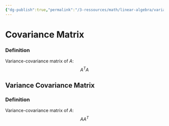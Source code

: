 ```yaml
---
{"dg-publish":true,"permalink":"/3-ressources/math/linear-algebra/variance-covariance-matrix/","tags":["math/linear-algebra, eth/cil/theory"],"created":"","updated":""}
---
```


# Covariance Matrix
### Definition
Variance-covariance matrix of $A$:
$$A^TA$$
## Variance Covariance Matrix
### Definition
Variance-covariance matrix of $A$:
$$AA^T$$
